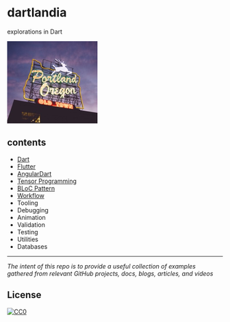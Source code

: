 # dartlandia
explorations in Dart

![](./img/dartland.jpg)

## contents

- [Dart](dart)
- [Flutter](flutter)
- [AngularDart](angular-dart)
- [Tensor Programming](tensor)
- [BLoC Pattern](bloc)
- [Workflow](workflow)
- Tooling
- Debugging
- Animation
- Validation
- Testing
- Utilities
- Databases

---
_The intent of this repo is to provide a useful collection of examples gathered from relevant GitHub projects, docs, blogs, articles, and videos_

## License

[![CC0](https://i.creativecommons.org/p/zero/1.0/88x31.png)](https://creativecommons.org/publicdomain/zero/1.0/)